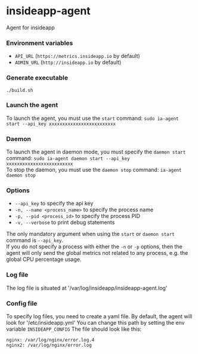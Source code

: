 # insideapp-agent
Agent for insideapp

### Environment variables
* `API_URL` (`https://metrics.insideapp.io` by default)
* `ADMIN_URL` (`http://insideapp.io` by default)

### Generate executable
`./build.sh`

### Launch the agent
To launch the agent, you must use the `start` command: `sudo ia-agent start --api_key xxxxxxxxxxxxxxxxxxxxxxxxx`

### Daemon
To launch the agent in daemon mode, you must specify the `daemon start` command: `sudo ia-agent daemon start --api_key xxxxxxxxxxxxxxxxxxxxxxxxx`  
To stop the daemon, you must use the `daemon stop` command:  `ia-agent daemon stop`  

### Options  
* `--api_key` to specify the api key
* `-n, --name <process_name>` to specify the process name
* `-p, --pid <process_id>` to specify the process PID
* `-v, --verbose` to print debug statements

The only mandatory argument when using the `start` or `daemon start` command is `--api_key`.  
If you do not specify a process with either the `-n` or `-p` options, then the agent will only send the global metrics not related to any process, e.g. the global CPU percentage usage.

### Log file
The log file is situated at '/var/log/insideapp/insideapp-agent.log'

### Config file
To specify log files, you need to create a yaml file.
By default, the agent will look for '/etc/insideapp.yml'
You can change this path by setting the env variable `INSIDEAPP_CONFIG`
The file should look like this:

```
nginx: /var/log/nginx/error.log.4
nginx2: /var/log/nginx/error.log
```
